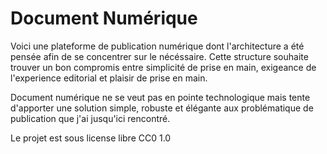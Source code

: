 # Document Numérique

Voici une plateforme de publication numérique dont l'architecture a été pensée afin de se concentrer sur le nécéssaire. Cette structure souhaite trouver un bon compromis entre simplicité de prise en main, exigeance de l'experience editorial et plaisir de prise en main. 

Document numérique ne se veut pas en pointe technologique mais tente d'apporter une solution simple, robuste et élégante aux problématique de publication que j'ai jusqu'ici rencontré.

Le projet est sous license libre CC0 1.0

